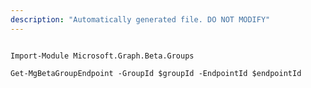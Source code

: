 ```yaml
---
description: "Automatically generated file. DO NOT MODIFY"
---
```


```powershellv2

Import-Module Microsoft.Graph.Beta.Groups

Get-MgBetaGroupEndpoint -GroupId $groupId -EndpointId $endpointId

```